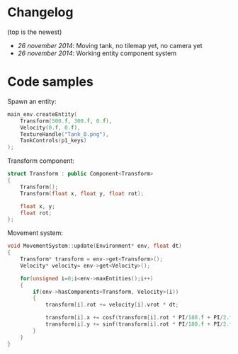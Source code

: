 Changelog
=========

(top is the newest)

* _26 november 2014_: Moving tank, no tilemap yet, no camera yet
* _26 november 2014_: Working entity component system

Code samples
============

Spawn an entity:

```C++
main_env.createEntity(
	Transform(500.f, 300.f, 0.f),
	Velocity(0.f, 0.f),
	TextureHandle("Tank_0.png"),
	TankControls(p1_keys)
);
```

Transform component:

```C++
struct Transform : public Component<Transform>
{
	Transform();
	Transform(float x, float y, float rot);

	float x, y;
	float rot;
};
```

Movement system:

```C++
void MovementSystem::update(Environment* env, float dt)
{
	Transform* transform = env->get<Transform>();
	Velocity* velocity= env->get<Velocity>();

	for(unsigned i=0;i<env->maxEntities();i++)
	{
		if(env->hasComponents<Transform, Velocity>(i))
		{
			transform[i].rot += velocity[i].vrot * dt;

			transform[i].x += cosf(transform[i].rot * PI/180.f + PI/2.f) * velocity[i].speed * dt;
			transform[i].y += sinf(transform[i].rot * PI/180.f + PI/2.f) * velocity[i].speed * dt;
		}
	}
}
```

